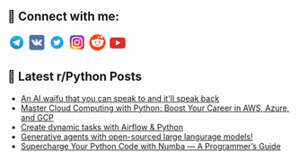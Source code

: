 ## 🔎 Connect with me:
[<img src="https://github.com/bullbesh/bullbesh/blob/main/images/Telegram.png" width="32" height="32" />](https://t.me/bullbesh)
[<img src="https://github.com/bullbesh/bullbesh/blob/main/images/VK.png" width="32" height="32" />](https://vk.com/bullbesh)
[<img src="https://github.com/bullbesh/bullbesh/blob/main/images/Twitter.png" width="32" height="32" />](https://twitter.com/bullbesh1)
[<img src="https://github.com/bullbesh/bullbesh/blob/main/images/Instagram.png" width="32" height="32" />](https://www.instagram.com/bullbesh)
[<img src="https://github.com/bullbesh/bullbesh/blob/main/images/Reddit.png" width="32" height="32" />](https://www.reddit.com/user/bullbesh)
[<img src="https://github.com/bullbesh/bullbesh/blob/main/images/YouTube.png" width="32" height="32" />](https://www.youtube.com/channel/UCtfjRs6uzgq5mfm8S06WTcg)

## 📕 Latest r/Python Posts
<!-- BLOG-POST-LIST:START -->
- [An AI waifu that you can speak to and it&#39;ll speak back](https://www.reddit.com/r/Python/comments/138vsa9/an_ai_waifu_that_you_can_speak_to_and_itll_speak/)
- [Master Cloud Computing with Python: Boost Your Career in AWS, Azure, and GCP](https://www.reddit.com/r/Python/comments/138vpu2/master_cloud_computing_with_python_boost_your/)
- [Create dynamic tasks with Airflow &amp; Python](https://www.reddit.com/r/Python/comments/138vmii/create_dynamic_tasks_with_airflow_python/)
- [Generative agents with open-sourced large langurage models!](https://www.reddit.com/r/Python/comments/138ux8s/generative_agents_with_opensourced_large/)
- [Supercharge Your Python Code with Numba — A Programmer’s Guide](https://www.reddit.com/r/Python/comments/138uuub/supercharge_your_python_code_with_numba_a/)
<!-- BLOG-POST-LIST:END -->
